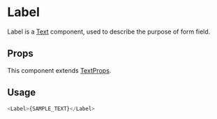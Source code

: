 # Label

Label is a [Text](../../Texts/Text/Text.tsx) component, used to describe the purpose of form field.

## Props

This component extends [TextProps](../../Texts/Text/Text.types.ts).

## Usage

```javascript
<Label>{SAMPLE_TEXT}</Label>
```
